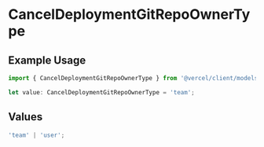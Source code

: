 # CancelDeploymentGitRepoOwnerType

## Example Usage

```typescript
import { CancelDeploymentGitRepoOwnerType } from '@vercel/client/models/operations';

let value: CancelDeploymentGitRepoOwnerType = 'team';
```

## Values

```typescript
'team' | 'user';
```
